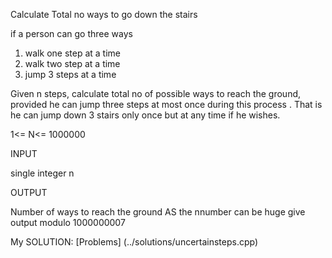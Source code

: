 
Calculate Total no ways to go down the stairs 

if a person can go three ways 
1. walk one step at a time
2. walk two step at a time
3. jump 3 steps  at a time

Given n steps, calculate total no of possible ways to reach the ground, provided he can jump three steps at most once 
during this process . That is he can jump down 3 stairs only once but at any time if he wishes.

1<= N<= 1000000


INPUT

single integer n

OUTPUT

Number of ways to reach the ground 
AS the nnumber can be  huge give output modulo  1000000007



My SOLUTION:
    [Problems] (../solutions/uncertainsteps.cpp)
    

    
